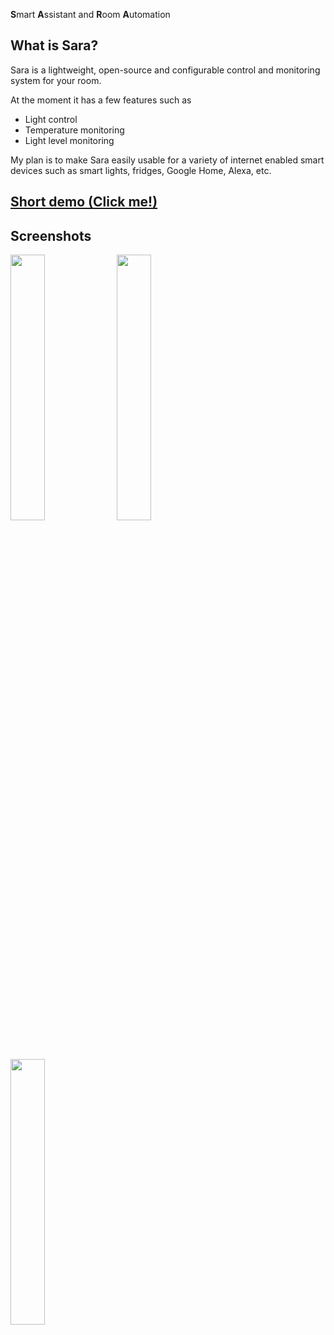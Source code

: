 **S**mart **A**ssistant and **R**oom **A**utomation

## What is Sara?
Sara is a lightweight, open-source and configurable control and monitoring system for your room.

At the moment it has a few features such as
* Light control
* Temperature monitoring
* Light level monitoring

My plan is to make Sara easily usable for a variety of internet enabled smart devices such as smart lights, fridges, Google Home, Alexa, etc.

## [Short demo (Click me!)](https://streamable.com/bs8f8)

## Screenshots

<img src="https://raw.githubusercontent.com/antoinegag/Sara/master/doc/assets/dashboard-m.jpg" width="33%"> <img src="https://raw.githubusercontent.com/antoinegag/Sara/master/doc/assets/home-m-1.png" width="33%"> <img src="https://raw.githubusercontent.com/antoinegag/Sara/master/doc/assets/remote-m.png" width="33%">
